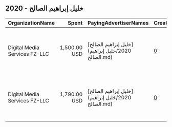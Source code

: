 ## 2020 - خليل إبراهيم الصالح 
|OrganizationName|Spent|PayingAdvertiserNames|CreativeUrls|Impressions|Genders|AgeBrackets|CountryCodes|BillingAddresses|CandidateBallotInformation|
|:---|---:|:---|:---|---:|:---|:---|:---|:---|:---|
|Digital Media Services FZ-LLC|1,500.00 USD|[خليل إبراهيم الصالح](2020/خليل إبراهيم الصالح.md)|[0](https://www.snap.com/political-ads/asset/28225ffa4d37f6fdec096eaadd015a4a83f6d927d5c5e117dec15107c0a7691d?mediaType=mp4)|358,750||18+|kuwait|"Media City, Knowledge Village, Choueiri Group Building,Dubai ,251589 - Dubai - U.A.E,AE"|Khalil Ibrahim AlSaleh|
|Digital Media Services FZ-LLC|1,790.00 USD|[خليل إبراهيم الصالح](2020/خليل إبراهيم الصالح.md)|[0](https://www.snap.com/political-ads/asset/28225ffa4d37f6fdec096eaadd015a4a83f6d927d5c5e117dec15107c0a7691d?mediaType=mp4)|289,918||18+|kuwait|"Media City, Knowledge Village, Choueiri Group Building,Dubai ,251589 - Dubai - U.A.E,AE"|Khalil Ibrahim AlSaleh|
